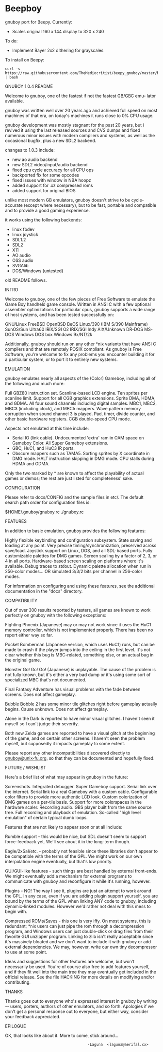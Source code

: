 # Beepboy 

gnuboy port for Beepy.
Currently:
* Scales original 160 x 144 display to 320 x 240

To do:
* Implement Bayer 2x2 dithering for grayscales

To install on Beepy:
```
curl -s https://raw.githubusercontent.com/TheMediocritist/beepy_gnuboy/master/beepy_setup.sh | bash
```

GNUBOY 1.0.4 README

Welcome to gnuboy, one of the fastest if not the fastest GB/GBC emu-
lator available.

gnuboy was written well over 20 years ago and achieved full speed
on most machines of that era, on today's machines it runs close to
0% CPU usage.

gnuboy development was mostly stagnant for the past 20 years, but
i revived it using the last released sources and CVS dumps and fixed
numerous minor issues with modern compilers and systems, as well
as the occasional bugfix, plus a new SDL2 backend.

changes to 1.0.3 include:

- new ao audio backend
- new SDL2 video/input/audio backend
- fixed cpu cycle accuracy for all CPU ops
- backported fix for some opcodes
- fixed issues with window in NBA hoopz
- added support for .xz compressed roms
- added support for original BIOS

unlike most modern GB emulators, gnuboy doesn't strive to be
cycle-accurate (except where necessary), but to be fast, portable
and compatible and to provide a good gaming experience.

it works using the following backends:

- linux fbdev
- linux joystick
- SDL1.2
- SDL2
- X11
- AO audio
- OSS audio
- SVGAlib
- DOS/Windows (untested)

old README follows.

  INTRO

Welcome to gnuboy, one of the few pieces of Free Software to emulate
the Game Boy handheld game console. Written in ANSI C with a few
optional assembler optimizations for particular cpus, gnuboy supports
a wide range of host systems, and has been tested successfully on:

  GNU/Linux
  FreeBSD
  OpenBSD
  BeOS
  Linux/390 (IBM S/390 Mainframe)
  SunOS/Sun Ultra60
  IRIX/SGI O2
  IRIX/SGI Indy
  AIX/Unknown
  DR-DOS
  MS-DOS
  Windows DOS box
  Windows 9x/NT/2k

Additionally, gnuboy should run on any other *nix variants that have
ANSI C compilers and that are remotely POSIX compliant. As gnuboy is
Free Software, you're welcome to fix any problems you encounter
building it for a particular system, or to port it to entirely new
systems.


  EMULATION

gnuboy emulates nearly all aspects of the (Color) Gameboy, including
all of the following and much more:

  Full GBZ80 instruction set.
  Scanline-based LCD engine.
  Ten sprites per scanline limit.
  Support for all CGB graphics extensions.
  Sprite DMA, HDMA, and GDMA.
  All four sound channels including digital samples.
  MBC1, MBC2, MBC3 (including clock), and MBC5 mappers.
  Wave pattern memory corruption when sound channel 3 is played.
  Pad, timer, divide counter, and other basic hardware registers.
  CGB double-speed CPU mode.

Aspects not emulated at this time include:

* Serial IO (link cable).
  Undocumented 'extra' ram in OAM space on Gameboy Color.
  All Super Gameboy extensions.
* GBC, HuC1, and HuC3 IR ports.
* Obscure mappers such as TAMA5.
  Sorting sprites by X coordinate in DMG mode.
  HALT instruction skipping in DMG mode.
  CPU stalls during HDMA and GDMA.

Only the two marked by * are known to affect the playability of
actual games or demos; the rest are just listed for completeness'
sake.


  CONFIGURATION

Please refer to docs/CONFIG and the sample files in etc/.
The default search path order for configuration files is:

  $HOME/.gnuboy/gnuboy.rc
  ./gnuboy.rc


  FEATURES

In addition to basic emulation, gnuboy provides the following
features:

  Highly flexible keybinding and configuration subsystem.
  State saving and loading at any point.
  Very precise timing/synchronization, preserved across save/load.
  Joystick support on Linux, DOS, and all SDL-based ports.
  Fully customizable palettes for DMG games.
  Screen scaling by a factor of 2, 3, or 4 in all ports.
  Hardware-based screen scaling on platforms where it's available.
  Debug traces to stdout.
  Dynamic palette allocation when run in 256-color modes...
  OR simulated 3/3/2 bits per channel in 256-color modes.

For information on configuring and using these features, see the
additional documentation in the "docs" directory.


  COMPATIBILITY

Out of over 300 results reported by testers, all games are known to
work perfectly on gnuboy with the following exceptions:

  Fighting Phoenix (Japanese) may or may not work since it uses the
  HuC1 memory controller, which is not implemented properly. There has
  been no report either way so far.

  Pocket Bomberman (Japanese version, which uses HuC1) runs, but can
  be made to crash if the player jumps into the ceiling in the first
  level. It's not clear whether this bug is MBC-related, something
  else, or an actual bug in the original game.

  Monster Go! Go! Go! (Japanese) is unplayable. The cause of the
  problem is not fully known, but it's either a very bad dump or it's
  using some sort of specialized MBC that's not documented.

  Final Fantasy Adventure has visual problems with the fade between
  screens. Does not affect gameplay.

  Bubble Bobble 2 has some minor tile glitches right before gameplay
  actually begins. Cause unknown. Does not affect gameplay.

  Alone in the Dark is reported to have minor visual glitches. I
  haven't seen it myself so I can't judge their severity.

  Both new Zelda games are reported to have a visual glitch at the
  beginning of the game, and on certain other screens. I haven't seen
  the problem myself, but supposedly it impacts gameplay to some
  extent.

Please report any other incompatibilities discovered directly to
gnuboy@unix-fu.org, so that they can be documented and hopefully
fixed.


  FUTURE / WISHLIST

Here's a brief list of what may appear in gnuboy in the future:

  Screenshots.
  Integrated debugger.
  Super Gameboy support.
  Serial link over the internet.
  Serial link to a real Gameboy with a custom cable.
  Configurable color filters to provide more authentic LCD look.
  Custom colorization of DMG games on a per-tile basis.
  Support for more colorspaces in the hardware scaler.
  Recording audio.
  GBS player built from the same source tree.
  Full recording and playback of emulation.
  So-called "high level emulation" of certain typical dumb loops.

Features that are not likely to appear soon or at all include:

  Rumble support - this would be nice, but SDL doesn't seem to support
  force-feedback yet. We'll see about it in the long-term though.

  Eagle/2xSaI/etc. - probably not feasible since these libraries don't
  appear to be compatible with the terms of the GPL. We might work on
  our own interpolation engine eventually, but that's low priority.

  GUI/GUI-like features - such things are best handled by external
  front-ends. We might eventually add a mechanism for external
  programs to communicate with gnuboy and reconfigure it while it's
  running, however.

  Plugins - NO! The way I see it, plugins are just an attempt to work
  around the GPL. In any case, even if you are adding plugin support
  yourself, you are bound by the terms of the GPL when linking ANY
  code to gnuboy, including dynamic-linked modules. However we'd
  rather not deal with this mess to begin with.

  Compressed ROMs/Saves - this one is very iffy. On most systems, this
  is redundant; *nix users can just pipe the rom through a
  decompression program, and Windows users can just double-click or
  drag files from their favorite GUI unzipper program. Linking to zlib
  isn't really acceptable since it's massively bloated and we don't
  want to include it with gnuboy or add external dependencies. We may,
  however, write our own tiny decompressor to use at some point.

Ideas and suggestions for other features are welcome, but won't
necessarily be used. You're of course also free to add features
yourself, and if they fit well into the main tree they may eventually
get included in the official release. See the file HACKING for more
details on modifying and/or contributing.


  THANKS

Thanks goes out to everyone who's expressed interest in gnuboy by
writing -- users, porters, authors of other emulators, and so forth.
Apologies if we don't get a personal response out to everyone, but
either way, consider your feedback appreciated.


  EPILOGUE

OK, that looks like about it. More to come, stick around...



                                          -Laguna  <laguna@aerifal.cx>











